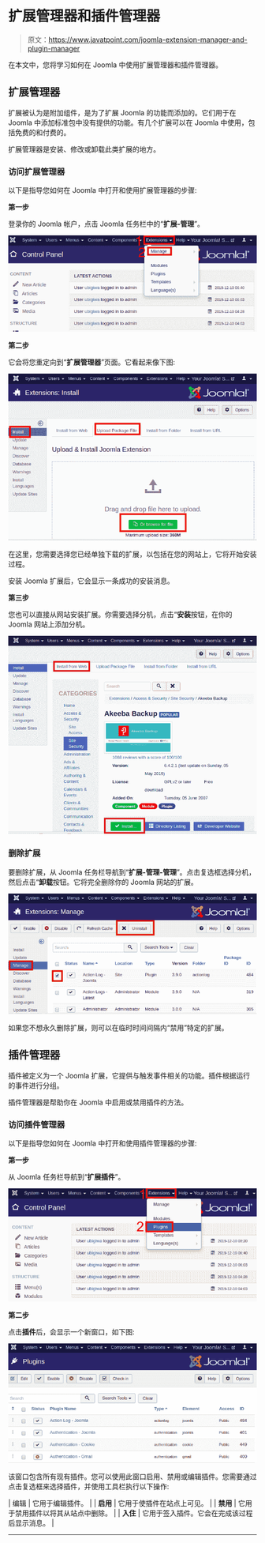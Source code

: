 # 扩展管理器和插件管理器

> 原文：<https://www.javatpoint.com/joomla-extension-manager-and-plugin-manager>

在本文中，您将学习如何在 Joomla 中使用扩展管理器和插件管理器。

## 扩展管理器

扩展被认为是附加组件，是为了扩展 Joomla 的功能而添加的。它们用于在 Joomla 中添加标准包中没有提供的功能。有几个扩展可以在 Joomla 中使用，包括免费的和付费的。

扩展管理器是安装、修改或卸载此类扩展的地方。

### 访问扩展管理器

以下是指导您如何在 Joomla 中打开和使用扩展管理器的步骤:

**第一步**

登录你的 Joomla 帐户，点击 Joomla 任务栏中的“**扩展-管理**”。

![Joomla Extension Manager & Plugin Manager](img/4835c4484e3c74ec0f92955359109ac3.png)

**第二步**

它会将您重定向到“**扩展管理器**”页面。它看起来像下图:

![Joomla Extension Manager & Plugin Manager](img/65a325740bba41daf72dced0da50f1ee.png)

在这里，您需要选择您已经单独下载的扩展，以包括在您的网站上，它将开始安装过程。

安装 Joomla 扩展后，它会显示一条成功的安装消息。

**第三步**

您也可以直接从网站安装扩展。你需要选择分机，点击“**安装**按钮，在你的 Joomla 网站上添加分机。

![Joomla Extension Manager & Plugin Manager](img/9c450d83dcafcedc3d63d6a5d3a1d529.png)

### 删除扩展

要删除扩展，从 Joomla 任务栏导航到“**扩展-管理-管理**”。点击复选框选择分机，然后点击“**卸载**按钮。它将完全删除你的 Joomla 网站的扩展。

![Joomla Extension Manager & Plugin Manager](img/4545b8f4baf437bb96934d314f134797.png)

如果您不想永久删除扩展，则可以在临时时间间隔内“禁用”特定的扩展。

## 插件管理器

插件被定义为一个 Joomla 扩展，它提供与触发事件相关的功能。插件根据运行的事件进行分组。

插件管理器是帮助你在 Joomla 中启用或禁用插件的方法。

### 访问插件管理器

以下是指导您如何在 Joomla 中打开和使用插件管理器的步骤:

**第一步**

从 Joomla 任务栏导航到“**扩展插件**”。

![Joomla Extension Manager & Plugin Manager](img/a5564f6438e11c8ee26a6f0a9ecea776.png)

**第二步**

点击**插件**后，会显示一个新窗口，如下图:

![Joomla Extension Manager & Plugin Manager](img/4ccf558802688daa6a046778f8c9c8b9.png)

该窗口包含所有现有插件。您可以使用此窗口启用、禁用或编辑插件。您需要通过点击复选框来选择插件，并使用工具栏执行以下操作:

| 编辑 | 它用于编辑插件。 |
| **启用** | 它用于使插件在站点上可见。 |
| **禁用** | 它用于禁用插件以将其从站点中删除。 |
| **入住** | 它用于签入插件。它会在完成该过程后显示消息。 |

* * *
